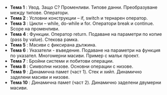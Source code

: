 - **Тема 1** : Увод. Защо C? Променливи. Типове данни. Преобразуване между типове. Оператори.  
- **Тема 2** : Условни конструкции – if, switch и тернарен оператор.  
- **Тема 3** : Цикли – while, do-while и for. Оператори break и continue. Scope на променливи.  
- **Тема 4** : Функции. Оператор return. Подаване на параметри по копие (pass by value). Стекова рамка.  
- **Тема 5** : Масиви с фиксирана дължина.  
- **Тема 6** : Указатели - въведение. Подаване на параметри на функция по указател. Многомерни масиви. Пример с малък проект.  
- **Тема 7** : Бройни системи и побитови операции.  
- **Тема 8** : Символни низове. Основни операции с низове.  
- **Тема 9** : Динамична памет (част 1). Стек и хийп. Динамично заделени масиви и низове.  
- **Тема 10** : Динамична памет (част 2). Динамично заделени двумерни масиви.  
